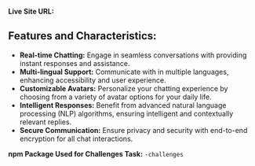 

**Live Site URL:** []()

## Features and Characteristics:
- **Real-time Chatting:** Engage in seamless conversations with  providing instant responses and assistance.
- **Multi-lingual Support:** Communicate with  in multiple languages, enhancing accessibility and user experience.
- **Customizable Avatars:** Personalize your chatting experience by choosing from a variety of avatar options for your daily life.
- **Intelligent Responses:** Benefit from advanced natural language processing (NLP) algorithms, ensuring intelligent and contextually relevant replies.
- **Secure Communication:** Ensure privacy and security with end-to-end encryption for all chat interactions.

**npm Package Used for Challenges Task:** `-challenges`

